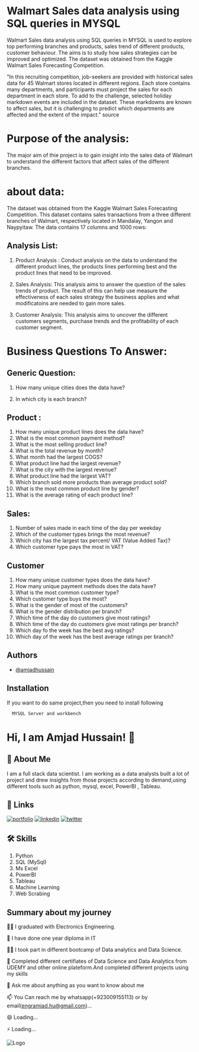 
# Walmart Sales data analysis using SQL queries in MYSQL

Walmart Sales data analysis using SQL queries in MYSQL is used to explore  top performing branches and products, sales trend of different products, customer behaviour. The aims is to study how sales strategies can be improved and optimized. The dataset was obtained from the Kaggle Walmart Sales Forecasting Competition.

"In this recruiting competition, job-seekers are provided with historical sales data for 45 Walmart stores located in different regions. Each store contains many departments, and participants must project the sales for each department in each store. To add to the challenge, selected holiday markdown events are included in the dataset. These markdowns are known to affect sales, but it is challenging to predict which departments are affected and the extent of the impact." source

# Purpose of the analysis:

The major aim of thie project is to gain insight into the sales data of Walmart to understand the different factors that affect sales of the different branches.

# about data:

The dataset was obtained from the Kaggle Walmart Sales Forecasting Competition. This dataset contains sales transactions from a three different branches of Walmart, respectively located in Mandalay, Yangon and Naypyitaw. The data contains 17 columns and 1000 rows:

## Analysis List:

1. Product Analysis :
 Conduct analysis on the data to understand the different product lines, the products lines performing best and the product lines that need to be improved.

2. Sales Analysis:
  This analysis aims to answer the question of the sales trends of product. The result of this can help use measure the effectiveness of each sales strategy the business applies and what modificatoins are needed to gain more sales.

3. Customer Analysis:
  This analysis aims to uncover the different customers segments, purchase trends and the profitability of each customer segment.

# Business Questions To Answer:

## Generic Question:
1. How many unique cities does the data have?

2. In which city is each branch?

## Product :
1. How many unique product lines does the data have?
2. What is the most common payment method?
3. What is the most selling product line?
4. What is the total revenue by month?
5. What month had the largest COGS?
6. What product line had the largest revenue?
7. What is the city with the largest revenue?
8. What product line had the largest VAT?
9. Which branch sold more products than average product sold?
10. What is the most common product line by gender?
11. What is the average rating of each product line?

## Sales:
1. Number of sales made in each time of the day per weekday
2. Which of the customer types brings the most revenue?
3. Which city has the largest tax percent/ VAT (Value Added Tax)?
4. Which customer type pays the most in VAT?

## Customer
1. How many unique customer types does the data have?
2. How many unique payment methods does the data have?
3. What is the most common customer type?
4. Which customer type buys the most?
5. What is the gender of most of the customers?
6. What is the gender distribution per branch?
7. Which time of the day do customers give most ratings?
8. Which time of the day do customers give most ratings per branch?
9. Which day fo the week has the best avg ratings?
10. Which day of the week has the best average ratings per branch?
















## Authors

- [@amjadhussain](https://github.com/Amjad-Hussain-DataScientist)


## Installation

If you want to do same project,then you need to install following 
```bash
  MYSQL Server and workbench

```
    
# Hi, I am Amjad Hussain! 👋


## 🚀 About Me
I am a full stack data scientist.
I am working as a data analysts built a lot of project and drew insights from those projects according to demand,using different tools such as python, mysql, excel, PowerBI , Tableau.



## 🔗 Links
[![portfolio](https://img.shields.io/badge/my_portfolio-000?style=for-the-badge&logo=ko-fi&logoColor=white)](https://github.com/Amjad-Hussain-DataScientist?tab=projects)
[![linkedin](https://img.shields.io/badge/linkedin-0A66C2?style=for-the-badge&logo=linkedin&logoColor=white)]()
[![twitter](https://img.shields.io/badge/twitter-1DA1F2?style=for-the-badge&logo=twitter&logoColor=white)]()


## 🛠 Skills
1. Python
2. SQL (MySql)
3. Ms Excel
4. PowerBI
5. Tableau
6. Machine Learning 
7. Web Scrabing


## Summary about my journey
👩‍💻 I graduated with Electronics Engineering.

🧠 I have done one year diploma in IT

👯‍♀️ I took part in different bootcamp of Data analytics and Data Science.

🤔 Completed different certifiates of Data Science and Data Analytics from UDEMY and other online plateform.And completed different projects using my skills

💬 Ask me about anything as you want to know about me

📫 You Can reach me by whatsapp(+923009155113) or by email(engramjad.hu@gmail.com)...

😄 Loading...

⚡️ Loading...


![Logo](https://github-readme-stats.vercel.app/api?username=Amjad-Hussain-DataScientist&&show_icons=true&title_color=ffffff&icon_color=bb2acf&text_color=daf7dc&bg_color=151515)

